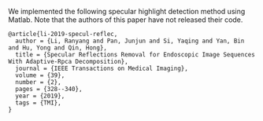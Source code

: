 We implemented the following specular highlight detection method using Matlab.
Note that the authors of this paper have not released their code.

```text
@article{li-2019-specul-reflec,
  author = {Li, Ranyang and Pan, Junjun and Si, Yaqing and Yan, Bin and Hu, Yong and Qin, Hong},
  title = {Specular Reflections Removal for Endoscopic Image Sequences With Adaptive-Rpca Decomposition},
  journal = {IEEE Transactions on Medical Imaging},
  volume = {39},
  number = {2},
  pages = {328--340},
  year = {2019},
  tags = {TMI},
}
```
